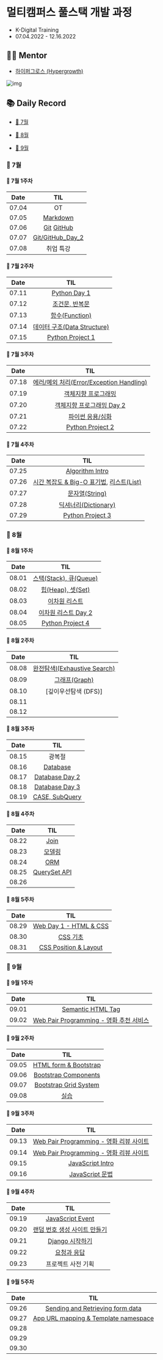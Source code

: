 # 멀티캠퍼스 풀스택 개발 과정

- K-Digital Training
- 07.04.2022 - 12.16.2022



## 👨‍💻 Mentor

- [하이퍼그로스 (Hypergrowth)](https://www.hphk.kr/)

![img](README.assets/imagesrc=https%3A%2F%2Fs3-us-west-2.amazonaws.com%2Fsecure.notion-static.com%2F85b58e92-005d-48e1-b6e4-f1fc4201c454%2F하이퍼그로스_정사각.jpeg)



## 📚 Daily Record

- [🤿 7월](#📓-7월-1주차)

- [🧊 8월](#📓-8월-1주차)

- [🍂 9월](#📓-9월-1주차)



### 🤿 7월

#### 📓 7월 1주차

| Date  |                             TIL                              |
| :---: | :----------------------------------------------------------: |
| 07.04 |                              OT                              |
| 07.05 | [Markdown](https://github.com/snnzzoo/TIL/tree/master/Markdown/220705) |
| 07.06 | [Git](https://github.com/snnzzoo/TIL/tree/master/Git/220706) [GitHub](https://github.com/snnzzoo/TIL/blob/master/Git/220706/GitHub_selfstudy.md) |
| 07.07 | [Git/GitHub_Day_2](https://github.com/snnzzoo/TIL/tree/master/Git/220707) |
| 07.08 |                          취업 특강                           |



#### 📓 7월 2주차

| Date  |                             TIL                              |
| :---: | :----------------------------------------------------------: |
| 07.11 | [Python Day 1](https://github.com/snnzzoo/TIL/tree/master/Python%20%26%20Algorithm/220711) |
| 07.12 | [조건문, 반복문](https://github.com/snnzzoo/TIL/tree/master/Python%20%26%20Algorithm/220712) |
| 07.13 | [함수(Function)](https://github.com/snnzzoo/TIL/tree/master/Python%20%26%20Algorithm/220713) |
| 07.14 | [데이터 구조(Data Structure)](https://github.com/snnzzoo/TIL/tree/master/Python%20%26%20Algorithm/220714) |
| 07.15 |   [Python Project 1](https://github.com/snnzzoo/01-PJT-01)   |



#### 📓 7월 3주차

| Date  |                             TIL                              |
| :---: | :----------------------------------------------------------: |
| 07.18 | [에러/예외 처리(Error/Exception Handling)](https://github.com/snnzzoo/TIL/tree/master/Python%20%26%20Algorithm/220718) |
| 07.19 | [객체지향 프로그래밍](https://github.com/snnzzoo/TIL/tree/master/Python%20%26%20Algorithm/220719) |
| 07.20 | [객체지향 프로그래밍 Day 2](https://github.com/snnzzoo/TIL/tree/master/Python%20%26%20Algorithm/220720) |
| 07.21 | [파이썬 응용/심화](https://github.com/snnzzoo/TIL/tree/master/Python%20%26%20Algorithm/220721) |
| 07.22 |   [Python Project 2](https://github.com/snnzzoo/01-PJT-02)   |



#### 📓 7월 4주차

| Date  |                             TIL                              |
| :---: | :----------------------------------------------------------: |
| 07.25 | [Algorithm Intro](https://github.com/snnzzoo/TIL/tree/master/Python%20%26%20Algorithm/220725) |
| 07.26 | [시간 복잡도 & Big-O 표기법](https://github.com/snnzzoo/TIL/tree/master/Python%20%26%20Algorithm/220726), [리스트(List)](https://github.com/snnzzoo/TIL/blob/master/Python%20%26%20Algorithm/220726/%EB%A6%AC%EC%8A%A4%ED%8A%B8(List).md) |
| 07.27 | [문자열(String)](https://github.com/snnzzoo/TIL/tree/master/Python%20%26%20Algorithm/220727) |
| 07.28 | [딕셔너리(Dictionary)](https://github.com/snnzzoo/TIL/tree/master/Python%20%26%20Algorithm/220728) |
| 07.29 |   [Python Project 3](https://github.com/snnzzoo/01-PJT-03)   |



### 🧊 8월

#### 📓 8월 1주차

| Date  |                             TIL                              |
| :---: | :----------------------------------------------------------: |
| 08.01 | [스택(Stack), 큐(Queue)](https://github.com/snnzzoo/TIL/tree/master/Python%20%26%20Algorithm/220801) |
| 08.02 | [힙(Heap), 셋(Set)](https://github.com/snnzzoo/TIL/tree/master/Python%20%26%20Algorithm/220802) |
| 08.03 | [이차원 리스트](https://github.com/snnzzoo/TIL/tree/master/Python%20%26%20Algorithm/220803) |
| 08.04 | [이차원 리스트 Day 2](https://github.com/snnzzoo/TIL/tree/master/Python%20%26%20Algorithm/220804) |
| 08.05 |   [Python Project 4](https://github.com/snnzzoo/01-PJT-04)   |



#### 📓 8월 2주차

| Date  |                             TIL                              |
| :---: | :----------------------------------------------------------: |
| 08.08 | [완전탐색I(Exhaustive Search)](https://github.com/snnzzoo/TIL/tree/master/Python%20%26%20Algorithm/220808) |
| 08.09 | [그래프(Graph)](https://github.com/snnzzoo/TIL/tree/master/Python%20%26%20Algorithm/220809) |
| 08.10 |                     [깊이우선탐색 (DFS)]                     |
| 08.11 |                                                              |
| 08.12 |                                                              |



#### 📓 8월 3주차

| Date  |                             TIL                              |
| :---: | :----------------------------------------------------------: |
| 08.15 |                            광복절                            |
| 08.16 | [Database](https://github.com/snnzzoo/TIL/tree/master/DB/220816) |
| 08.17 | [Database Day 2](https://github.com/snnzzoo/TIL/tree/master/DB/220817) |
| 08.18 | [Database Day 3](https://github.com/snnzzoo/TIL/tree/master/DB/220818) |
| 08.19 | [CASE, SubQuery](https://github.com/snnzzoo/TIL/tree/master/DB/220819) |



#### 📓 8월 4주차

| Date  |                             TIL                              |
| :---: | :----------------------------------------------------------: |
| 08.22 | [Join](https://github.com/snnzzoo/TIL/tree/master/DB/220822) |
| 08.23 | [모델링](https://github.com/snnzzoo/TIL/tree/master/DB/220823) |
| 08.24 | [ORM](https://github.com/snnzzoo/TIL/tree/master/DB/220824)  |
| 08.25 | [QuerySet API](https://github.com/snnzzoo/TIL/tree/master/DB/220825) |
| 08.26 |                                                              |



#### 📓 8월 5주차

| Date  |                             TIL                              |
| :---: | :----------------------------------------------------------: |
| 08.29 | [Web Day 1 - HTML & CSS](https://github.com/snnzzoo/TIL/tree/master/Web/220829) |
| 08.30 | [CSS 기초](https://github.com/snnzzoo/TIL/tree/master/Web/220830) |
| 08.31 | [CSS Position & Layout](https://github.com/snnzzoo/TIL/tree/master/Web/220831) |



### 🍂 9월

#### 📓 9월 1주차

| Date  |                             TIL                              |
| :---: | :----------------------------------------------------------: |
| 09.01 | [Semantic HTML Tag](https://github.com/snnzzoo/TIL/tree/master/Web/220901) |
| 09.02 | [Web Pair Programming - 영화 추천 서비스](https://github.com/snnzzoo/TIL/tree/master/Web/220902) |



#### 📓 9월 2주차

| Date  |                             TIL                              |
| :---: | :----------------------------------------------------------: |
| 09.05 | [HTML form & Bootstrap](https://github.com/snnzzoo/TIL/tree/master/Web/220905) |
| 09.06 | [Bootstrap Components](https://github.com/snnzzoo/TIL/tree/master/Web/220906) |
| 09.07 | [Bootstrap Grid System](https://github.com/snnzzoo/TIL/tree/master/Web/220907) |
| 09.08 | [실습](https://github.com/snnzzoo/TIL/tree/master/Web/220908) |



#### 📓 9월 3주차

| Date  |                             TIL                              |
| :---: | :----------------------------------------------------------: |
| 09.13 | [Web Pair Programming - 영화 리뷰 사이트](https://github.com/snnzzoo/TIL/tree/master/Web/220913) |
| 09.14 | [Web Pair Programming - 영화 리뷰 사이트](https://github.com/snnzzoo/TIL/tree/master/Web/220914) |
| 09.15 | [JavaScript Intro](https://github.com/snnzzoo/TIL/tree/master/Web/220915) |
| 09.16 | [JavaScript 문법](https://github.com/snnzzoo/TIL/tree/master/Web/220916) |



#### 📓 9월 4주차

| Date  |                             TIL                              |
| :---: | :----------------------------------------------------------: |
| 09.19 | [JavaScript Event](https://github.com/snnzzoo/TIL/tree/master/Web/220919) |
| 09.20 | [랜덤 번호 생성 사이트 만들기](https://github.com/snnzzoo/TIL/tree/master/Web/220920) |
| 09.21 | [Django 시작하기](https://github.com/snnzzoo/TIL/tree/master/Django/220921) |
| 09.22 | [요청과 응답](https://github.com/snnzzoo/TIL/tree/master/Django/220922) |
| 09.23 |                      프로젝트 사전 기획                      |



#### 📓 9월 5주차

| Date  |                             TIL                              |
| :---: | :----------------------------------------------------------: |
| 09.26 | [Sending and Retrieving form data](https://github.com/snnzzoo/TIL/tree/master/Django/220926#-sending-and-retrieving-form-data) |
| 09.27 | [App URL mapping & Template namespace](https://github.com/snnzzoo/TIL/tree/master/Django/220927) |
| 09.28 |                                                              |
| 09.29 |                                                              |
| 09.30 |                                                              |
